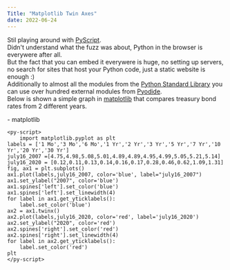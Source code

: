 ```yaml
---
Title: "Matplotlib Twin Axes"
date: 2022-06-24
---
```


Stil playing around with [PyScript](https://github.com/pyscript/pyscript/blob/main/docs/tutorials/getting-started.md).  
Didn't understand what the fuzz was about, Python in the browser is everywere after all.    
But the fact that you can embed it everywere is huge, no setting up servers, no search for sites that host your Python code, just a static website is enough :)   
Additionally to almost all the modules from the [Python Standard Library](https://docs.python.org/3/library/) you can use over hundred external modules from [Pyodide](https://pyodide.org/en/stable/usage/packages-in-pyodide.html).     
Below is shown a simple graph in [matplotlib](https://matplotlib.org/) that compares treasury bond rates from 2 different years.

 

<html>
    <head>
      <link rel="stylesheet" href="https://pyscript.net/alpha/pyscript.css" />
      <script defer src="https://pyscript.net/alpha/pyscript.js"></script>
      <link href="https://cdn.jsdelivr.net/npm/bootstrap@5.1.3/dist/css/bootstrap.min.css" rel="stylesheet" crossorigin="anonymous">
    </head>

  <body>
    <py-env>
      - matplotlib
    </py-env>

    <py-script>
      	import matplotlib.pyplot as plt
	labels = ['1 Mo','3 Mo','6 Mo','1 Yr','2 Yr','3 Yr','5 Yr','7 Yr','10 Yr','20 Yr','30 Yr']
	july16_2007 =[4.75,4.98,5.08,5.01,4.89,4.89,4.95,4.99,5.05,5.21,5.14]
	july16_2020 = [0.12,0.11,0.13,0.14,0.16,0.17,0.28,0.46,0.62,1.09,1.31]
	fig, ax1 = plt.subplots()
	ax1.plot(labels,july16_2007, color='blue', label="july16_2007")
	ax1.set_ylabel("2007", color='blue')
	ax1.spines['left'].set_color('blue')
	ax1.spines['left'].set_linewidth(4)
	for label in ax1.get_yticklabels():
	    label.set_color('blue')
	ax2 = ax1.twinx()
	ax2.plot(labels,july16_2020, color='red', label='july16_2020')
	ax2.set_ylabel("2020", color='red')
	ax2.spines['right'].set_color('red')
	ax2.spines['right'].set_linewidth(4)
	for label in ax2.get_yticklabels():
	    label.set_color('red')
	plt
    </py-script>
  </body>
</html>
